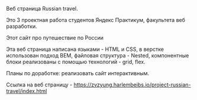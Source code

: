 Веб страница Russian travel.
 
Это 3 проектная работа студентов Яндекс Практикум, факультета веб разработки.
 
Этот сайт про путешествие по России
 
Эта веб страница написана языками - HTML и CSS, в верстке использован подход BEM, файловая структура - Nested, компонентные блоки реализованы с помощью технологий - grid, flex.
 
Планы по доработке: реализовать сайт интерактивным.

Ссылка на веб страницу - https://zvzyung.harlembeibs.io/project-russian-travel/index.html

